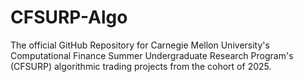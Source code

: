 # CFSURP-Algo
The official GitHub Repository for Carnegie Mellon University's Computational Finance Summer Undergraduate Research Program's (CFSURP) algorithmic trading projects from the cohort of 2025.
